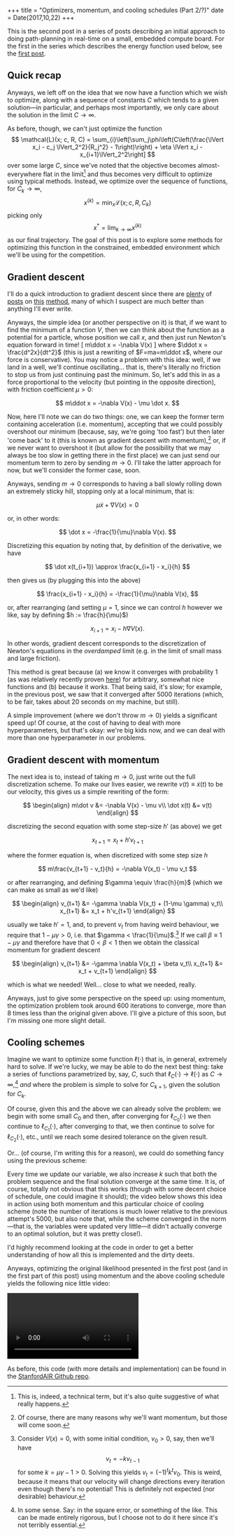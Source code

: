 +++
title = "Optimizers, momentum, and cooling schedules (Part 2/?)"
date = Date(2017,10,22)
+++

This is the second post in a series of posts describing an initial approach to doing path-planning in real-time on a small, embedded compute board. For the first in the series which describes the energy function used below, see the [first post](/path-optimization-thoughts.html).

## Quick recap

Anyways, we left off on the idea that we now have a function which we wish to optimize, along with a sequence of constants $C$ which tends to a given solution—in particular, and perhaps most importantly, we only care about the solution in the limit $C\to\infty$.

As before, though, we can't just optimize the function
$$
\mathcal{L}(x; c, R, C) = \sum_{i}\left[\sum_j\phi\left(C\left(\frac{\lVert x_i - c_j \lVert_2^2}{R_j^2} - 1\right)\right) + \eta \lVert x_i - x_{i+1}\lVert_2^2\right]
$$
over some large $C$, since we've noted that the objective becomes almost-everywhere flat in the limit[^measuretheory] and thus becomes very difficult to optimize using typical methods. Instead, we optimize over the sequence of functions, for $C_k \to \infty$,
$$
x^{(k)} = \min_x\mathcal{L}(x; c, R, C_k) 
$$
picking only
$$
x^* = \lim_{k\to\infty} x^{(k)}
$$
as our final trajectory. The goal of this post is to explore some methods for optimizing this function in the constrained, embedded environment which we'll be using for the competition.

## Gradient descent

I'll do a quick introduction to gradient descent since there are [plenty](https://medium.com/ai-society/hello-gradient-descent-ef74434bdfa5) of [posts](https://machinelearningmastery.com/gradient-descent-for-machine-learning/) on [this](https://www.quora.com/What-is-an-intuitive-explanation-of-gradient-descent) [method](http://homes.soic.indiana.edu/classes/spring2012/csci/b553-hauserk/gradient_descent.pdf), many of which I suspect are much better than anything I'll ever write.

Anyways, the simple idea (or another perspective on it) is that, if we want to find the minimum of a function $V$, then we can think about the function as a potential for a particle, whose position we call $x$, and then just run Newton's equation forward in time!
\[
m\ddot x = -\nabla V(x)
\]
where $\ddot x = \frac{d^2x}{dt^2}$ (this is just a rewriting of $F=ma=m\ddot x$, where our force is conservative).  You may notice a problem with this idea: well, if we land in a well, we'll continue oscillating... that is, there's literally no friction to stop us from just continuing past the minimum. So, let's add this in as a force proportional to the velocity (but pointing in the opposite direction), with friction coefficient $\mu>0$:

$$
m\ddot x = -\nabla V(x) - \mu \dot x.
$$

Now, here I'll note we can do two things: one, we can keep the former term containing acceleration (i.e. momentum), accepting that we could possibly overshoot our minimum (because, say, we're going 'too fast') but then later 'come back' to it (this is known as gradient descent with momentum),[^momentum] or, if we never want to overshoot it (but allow for the possibility that we may always be too slow in getting there in the first place) we can just send our momentum term to zero by sending $m \to 0$. I'll take the latter approach for now, but we'll consider the former case, soon.

Anyways, sending $m\to 0$ corresponds to having a ball slowly rolling down an extremely sticky hill, stopping only at a local minimum, that is:

$$
\mu\dot x + \nabla V(x) = 0
$$

or, in other words:

$$
\dot x = -\frac{1}{\mu}\nabla V(x).
$$

Discretizing this equation by noting that, by definition of the derivative, we have

$$
\dot x(t_{i+1}) \approx \frac{x_{i+1} - x_i}{h}
$$

then gives us (by plugging this into the above)

$$
\frac{x_{i+1} - x_i}{h} = -\frac{1}{\mu}\nabla V(x),
$$

or, after rearranging (and setting $\mu=1$, since we can control $h$ however we like, say by defining $h := \frac{h}{\mu}$)

$$
x_{i+1} = x_i - h\nabla V(x).
$$

In other words, gradient descent corresponds to the discretization of Newton's equations in the *overdamped* limit (e.g. in the limit of small mass and large friction).

This method is great because (a) we know it converges with probability 1 (as was relatively recently proven [here](https://arxiv.org/abs/1602.04915)) for arbitrary, somewhat nice functions and (b) because it *works*. That being said, it's slow; for example, in the previous post, we saw that it converged after 5000 iterations (which, to be fair, takes about 20 seconds on my machine, but still).

A simple improvement (where we don't throw $m\to 0$) yields a significant speed up! Of course, at the cost of having to deal with more hyperparameters, but that's okay: we're big kids now, and we can deal with more than one hyperparameter in our problems.

## Gradient descent with momentum
The next idea is to, instead of taking $m\to 0$, just write out the full discretization scheme. To make our lives easier, we rewrite $v(t) \equiv \dot x(t)$ to be our velocity, this gives us a simple rewriting of the form:

$$
\begin{align}
m\dot v &= -\nabla V(x) - \mu v\\
\dot x(t) &= v(t)
\end{align}
$$

discretizing the second equation with some step-size $h'$ (as above) we get

$$
x_{t+1} = x_t + h'v_{t+1}
$$

where the former equation is, when discretized with some step size $h$

$$
m\frac{v_{t+1} - v_t}{h} = -\nabla V(x_t) - \mu v_t
$$

or after rearranging, and defining $\gamma \equiv \frac{h}{m}$ (which we can make as small as we'd like)

$$
\begin{align}
v_{t+1} &= -\gamma \nabla V(x_t) + (1-\mu \gamma) v_t\\
x_{t+1} &= x_t + h'v_{t+1}
\end{align}
$$

usually we take $h' = 1$, and, to prevent $v_t$ from having weird behaviour, we require that $1-\mu\gamma > 0$, i.e. that $\gamma < \frac{1}{\mu}$.[^oscillations] If we call $\beta \equiv 1 - \mu\gamma$ and therefore have that $0 < \beta  < 1$ then we obtain the classical momentum for gradient descent

$$
\begin{align}
v_{t+1} &= -\gamma \nabla V(x_t) + \beta v_t\\
x_{t+1} &= x_t + v_{t+1}
\end{align}
$$

which is what we needed! Well... close to what we needed, really.

Anyways, just to give some perspective on the speed up: using momentum, the optimization problem took around 600 iterations to converge, more than 8 times less than the original given above. I'll give a picture of this soon, but I'm missing one more slight detail.

## Cooling schemes

Imagine we want to optimize some function $\ell(\cdot)$ that is, in general, extremely hard to solve. If we're lucky, we may be able to do the next best thing: take a series of functions parametrized by, say, $C$, such that $\ell_C(\cdot) \to \ell(\cdot)$ as $C\to\infty$,[^approaches] *and* where the problem is simple to solve for $C_{k+1}$, given the solution for $C_k$.

Of course, given this and the above we can already solve the problem: we begin with some small $C_0$ and then, after converging for $\ell_{C_0}(\cdot)$ we then continue to $\ell_{C_1}(\cdot)$, after converging to that, we then continue to solve for $\ell_{C_2}(\cdot)$, etc., until we reach some desired tolerance on the given result.

Or... (of course, I'm writing this for a reason), we could do something fancy using the previous scheme:

Every time we update our variable, we also increase $k$ such that both the problem sequence and the final solution converge at the same time. It is, of course, totally not obvious that this works (though with some decent choice of schedule, one could imagine it should); the video below shows this idea in action using both momentum and this particular choice of cooling scheme (note the number of iterations is much lower relative to the previous attempt's 5000, but also note that, while the scheme converged in the norm—that is, the variables were updated very little—it didn't actually converge to an optimal solution, but it was pretty close!).

I'd highly recommend looking at the code in order to get a better understanding of how all this is implemented and the dirty deets.

Anyways, optimizing the original likelihood presented in the first post (and in the first part of *this* post) using momentum and the above cooling schedule yields the following nice little video:


<video controls>
    <source src="/images/path-optimization-2/path_optimization_2.mp4" type="video/mp4">
</video>


As before, this code (with more details and implementation) can be found in the [StanfordAIR Github repo](https://github.com/StanfordAIR/optimization-sandbox).

<!-- Footnotes -->

[^measuretheory]: This is, indeed, a technical term, but it's also quite suggestive of what really happens.

[^momentum]: Of course, there are many reasons why we'll want momentum, but those will come soon.

[^oscillations]: Consider $V(x) = 0$, with some initial condition, $v_0 > 0$, say, then we'll have $$ v_t = -k v_{t-1} $$ for some $k = \mu\gamma - 1>0$. Solving this yields $v_{t} = (-1)^tk^t v_{0}$. This is weird, because it means that our velocity will change directions every iteration even though there's no potential! This is definitely not expected (nor desirable) behaviour.

[^approaches]: In some sense. Say: in the square error, or something of the like. This can be made entirely rigorous, but I choose not to do it here since it's not terribly essential.
